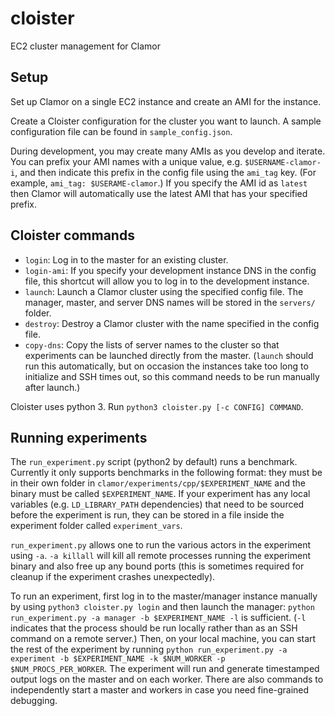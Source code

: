 # cloister
EC2 cluster management for Clamor

## Setup

Set up Clamor on a single EC2 instance and create an AMI for the instance.

Create a Cloister configuration for the cluster you want to launch. A sample configuration file can be found in `sample_config.json`.

During development, you may create many AMIs as you develop and iterate.
You can prefix your AMI names with a unique value, e.g. `$USERNAME-clamor-i`,
and then indicate this prefix in the config file using the `ami_tag` key.
(For example, `ami_tag: $USERAME-clamor`.)
If you specify the AMI id as `latest` then Clamor will automatically use the latest
AMI that has your specified prefix.

## Cloister commands

* `login`: Log in to the master for an existing cluster.
* `login-ami`: If you specify your development instance DNS in the config file,
  this shortcut will allow you to log in to the development instance.
* `launch`: Launch a Clamor cluster using the specified config file.
  The manager, master, and server DNS names will be stored in the `servers/` folder.
* `destroy`: Destroy a Clamor cluster with the name specified in the config file.
* `copy-dns`: Copy the lists of server names to the cluster so that experiments
  can be launched directly from the master. (`launch` should run this automatically,
  but on occasion the instances take too long to initialize and SSH times out, so
  this command needs to be run manually after launch.)

Cloister uses python 3. Run `python3 cloister.py [-c CONFIG] COMMAND`.

## Running experiments

The `run_experiment.py` script (python2 by default) runs a benchmark.
Currently it only supports benchmarks in the following format:
they must be in their own folder in `clamor/experiments/cpp/$EXPERIMENT_NAME`
and the binary must be called `$EXPERIMENT_NAME`.
If your experiment has any local variables (e.g. `LD_LIBRARY_PATH` dependencies)
that need to be sourced before the experiment is run,
they can be stored in a file inside the experiment folder called `experiment_vars`.

`run_experiment.py` allows one to run the various actors in the experiment
using `-a`. `-a killall` will kill all remote processes running the experiment binary
and also free up any bound ports
(this is sometimes required for cleanup if the experiment crashes unexpectedly).

To run an experiment, first log in to the master/manager instance manually
by using `python3 cloister.py login` and then launch the manager:
`python run_experiment.py -a manager -b $EXPERIMENT_NAME -l` is sufficient.
(`-l` indicates that the process should be run locally rather than
as an SSH command on a remote server.)
Then, on your local machine, you can start the rest of the experiment
by running `python run_experiment.py -a experiment -b $EXPERIMENT_NAME -k $NUM_WORKER -p $NUM_PROCS_PER_WORKER`.
The experiment will run and generate timestamped output logs on the master and on each worker.
There are also commands to independently start a master and workers in case you need
fine-grained debugging.